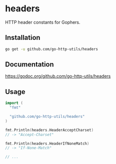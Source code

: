 # headers

HTTP header constants for Gophers.

## Installation

```sh
go get -u github.com/go-http-utils/headers
```

## Documentation

https://godoc.org/github.com/go-http-utils/headers

## Usage

```go
import (
  "fmt"

  "github.com/go-http-utils/headers"
)

fmt.Println(headers.HeaderAcceptCharset)
// -> "Accept-Charset"

fmt.Println(headers.HeaderIfNoneMatch)
// -> "If-None-Match"

// ...
```
